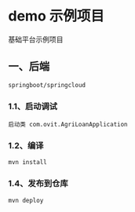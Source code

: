 # demo 示例项目

基础平台示例项目

## 一、后端
```
springboot/springcloud
```

### 1.1、启动调试
```
启动类 com.ovit.AgriLoanApplication
```

### 1.2、编译
```
mvn install
```


### 1.4、发布到仓库
```
mvn deploy
```

